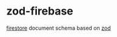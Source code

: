 # zod-firebase

[firestore](https://github.com/firebase/firebase-js-sdk) document schema based on [zod](https://zod.dev/)
